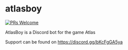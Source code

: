 # atlasboy

[![PRs Welcome](https://img.shields.io/badge/PRs-welcome-brightgreen.svg?style=flat-square)](http://makeapullrequest.com)

AtlasBoy is a Discord bot for the game Atlas


Support can be found on https://discord.gg/bKcFgGA5ya
